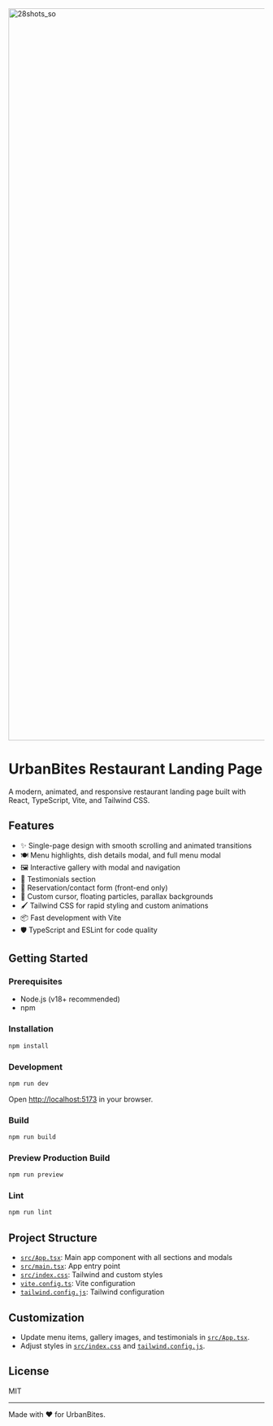 <img width="1920" height="1440" alt="28shots_so" src="https://github.com/user-attachments/assets/b1603c00-2fe8-4e9a-89ea-ad3acb34a902" />

# UrbanBites Restaurant Landing Page

A modern, animated, and responsive restaurant landing page built with React, TypeScript, Vite, and Tailwind CSS.

## Features

- ✨ Single-page design with smooth scrolling and animated transitions
- 🍽️ Menu highlights, dish details modal, and full menu modal
- 🖼️ Interactive gallery with modal and navigation
- 💬 Testimonials section
- 📅 Reservation/contact form (front-end only)
- 🎨 Custom cursor, floating particles, parallax backgrounds
- 🖌️ Tailwind CSS for rapid styling and custom animations
- 📦 Fast development with Vite
- 🛡️ TypeScript and ESLint for code quality

## Getting Started

### Prerequisites

- Node.js (v18+ recommended)
- npm

### Installation

```sh
npm install
```

### Development

```sh
npm run dev
```

Open [http://localhost:5173](http://localhost:5173) in your browser.

### Build

```sh
npm run build
```

### Preview Production Build

```sh
npm run preview
```

### Lint

```sh
npm run lint
```

## Project Structure

- [`src/App.tsx`](src/App.tsx): Main app component with all sections and modals
- [`src/main.tsx`](src/main.tsx): App entry point
- [`src/index.css`](src/index.css): Tailwind and custom styles
- [`vite.config.ts`](vite.config.ts): Vite configuration
- [`tailwind.config.js`](tailwind.config.js): Tailwind configuration

## Customization

- Update menu items, gallery images, and testimonials in [`src/App.tsx`](src/App.tsx).
- Adjust styles in [`src/index.css`](src/index.css) and [`tailwind.config.js`](tailwind.config.js).

## License

MIT

---

Made with ❤️ for UrbanBites.
